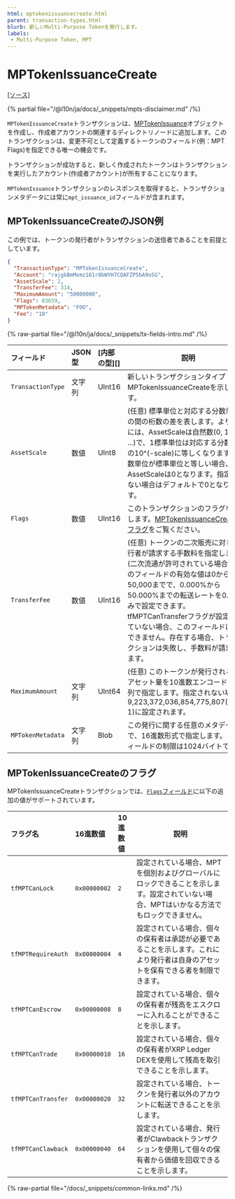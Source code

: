 ```yaml
---
html: mptokenissuancecreate.html
parent: transaction-types.html
blurb: 新しいMulti-Purpose Tokenを発行します。
labels:
 - Multi-Purpose Token, MPT
---
```


# MPTokenIssuanceCreate
[[ソース]](https://github.com/XRPLF/rippled/blob/1e01cd34f7a216092ed779f291b43324c167167a/src/xrpld/app/tx/detail/MPTokenIssuanceCreate.cpp "ソース")

{% partial file="/@l10n/ja/docs/_snippets/mpts-disclaimer.md" /%}

`MPTokenIssuanceCreate`トランザクションは、[MPTokenIssuance](../../ledger-data/ledger-entry-types/mptokenissuance.md)オブジェクトを作成し、作成者アカウントの関連するディレクトリノードに追加します。このトランザクションは、変更不可として定義するトークンのフィールド(例：MPT Flags)を指定できる唯一の機会です。

トランザクションが成功すると、新しく作成されたトークンはトランザクションを実行したアカウント(作成者アカウント)が所有することになります。

`MPTokenIssuance`トランザクションのレスポンスを取得すると、トランザクションメタデータには常に`mpt_issuance_id`フィールドが含まれます。

## MPTokenIssuanceCreateのJSON例

この例では、トークンの発行者がトランザクションの送信者であることを前提としています。

```json
{
  "TransactionType": "MPTokenIssuanceCreate",
  "Account": "rajgkBmMxmz161r8bWYH7CQAFZP5bA9oSG",
  "AssetScale": 2,
  "TransferFee": 314,
  "MaximumAmount": "50000000",
  "Flags": 83659,
  "MPTokenMetadata": "FOO",
  "Fee": "10"
}
```

<!-- ## MPTokenIssuanceCreateのフィールド -->

{% raw-partial file="/@l10n/ja/docs/_snippets/tx-fields-intro.md" /%}

| フィールド        | JSON型 | [内部の型][] | 説明 |
| :---------------- | :----- | :----------- | ---- |
| `TransactionType` | 文字列 | UInt16       | 新しいトランザクションタイプMPTokenIssuanceCreateを示します。 |
| `AssetScale`      | 数値   | UInt8        | (任意) 標準単位と対応する分数単位との間の桁数の差を表します。より正確には、AssetScaleは自然数(0, 1, 2, ...)で、1標準単位は対応する分数単位の10^(-scale)に等しくなります。分数単位が標準単位と等しい場合、AssetScaleは0となります。指定されない場合はデフォルトで0となります。 |
| `Flags`           | 数値   | UInt16       | このトランザクションのフラグを指定します。[MPTokenIssuanceCreateのフラグ](#mptokenissuancecreateのフラグ)をご覧ください。 |
| `TransferFee`     | 数値   | UInt16       | (任意) トークンの二次販売に対して発行者が請求する手数料を指定します(二次流通が許可されている場合)。このフィールドの有効な値は0から50,000までで、0.000%から50.000%までの転送レートを0.001刻みで設定できます。tfMPTCanTransferフラグが設定されていない場合、このフィールドは存在できません。存在する場合、トランザクションは失敗し、手数料が請求されます。 |
| `MaximumAmount`   | 文字列 | UInt64       | (任意) このトークンが発行される最大アセット量を10進数エンコードの文字列で指定します。指定されない場合、9,223,372,036,854,775,807(2^63-1)に設定されます。 |
| `MPTokenMetadata` | 文字列 | Blob         | この発行に関する任意のメタデータで、16進数形式で指定します。このフィールドの制限は1024バイトです。 |


## MPTokenIssuanceCreateのフラグ

MPTokenIssuanceCreateトランザクションでは、[`Flags`フィールド](../common-fields.md#Flagsフィールド)に以下の追加の値がサポートされています。

| フラグ名           | 16進数値     | 10進数値      | 説明 |
| :----------------- | :----------- | :------------ | ---- |
| `tfMPTCanLock`     | `0x00000002` | `2`           | 設定されている場合、MPTを個別およびグローバルにロックできることを示します。設定されていない場合、MPTはいかなる方法でもロックできません。 |
| `tfMPTRequireAuth` | `0x00000004` | `4`           | 設定されている場合、個々の保有者は承認が必要であることを示します。これにより発行者は自身のアセットを保有できる者を制限できます。 |
| `tfMPTCanEscrow`   | `0x00000008` | `8`           | 設定されている場合、個々の保有者が残高をエスクローに入れることができることを示します。 |
| `tfMPTCanTrade`    | `0x00000010` | `16`          | 設定されている場合、個々の保有者がXRP Ledger DEXを使用して残高を取引できることを示します。 |
| `tfMPTCanTransfer` | `0x00000020` | `32`          | 設定されている場合、トークンを発行者以外のアカウントに転送できることを示します。 |
| `tfMPTCanClawback` | `0x00000040` | `64`          | 設定されている場合、発行者がClawbackトランザクションを使用して個々の保有者から価値を回収できることを示します。 |

{% raw-partial file="/docs/_snippets/common-links.md" /%}
